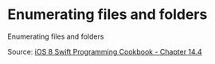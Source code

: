 # Enumerating files and folders
Enumerating files and folders

Source: [iOS 8 Swift Programming Cookbook - Chapter 14.4](http://goo.gl/pvRtI8)
